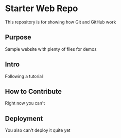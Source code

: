# Starter Web Repo

This repository is for showing how Git and GitHub work

## Purpose

Sample website with plenty of files for demos

## Intro
Following a tutorial

## How to Contribute
Right now you can't

## Deployment
You also can't deploy it quite yet
